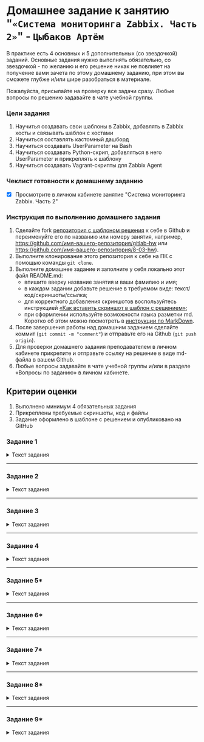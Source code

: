 # Домашнее задание к занятию "`«Система мониторинга Zabbix. Часть 2»`" - `Цыбаков Артём`

В практике есть 4 основных и 5 дополнительных (со звездочкой) заданий. Основные задания нужно выполнять обязательно, со звездочкой - по желанию и его решение никак не повлияет на получение вами зачета по этому домашнему заданию, при этом вы сможете глубже и/или шире разобраться в материале. 

Пожалуйста, присылайте на проверку все задачи сразу. Любые вопросы по решению задавайте в чате учебной группы.

### Цели задания
1. Научитья создавать свои шаблоны в Zabbix, добавлять в Zabbix хосты и связывать шаблон с хостами
2. Научиться составлять кастомный дашборд
3. Научиться создавать UserParameter на Bash
4. Научиться создавать Python-скрип, добавляться в него UserParameter и прикреплять к шаблону
5. Научиться создавать Vagrant-скрипты для Zabbix Agent


### Чеклист готовности к домашнему заданию

- [x] Просмотрите в личном кабинете занятие "Система мониторинга Zabbix. Часть 2"

### Инструкция по выполнению домашнего задания

1. Сделайте fork [репозитория c шаблоном решения](https://github.com/netology-code/sys-pattern-homework) к себе в Github и переименуйте его по названию или номеру занятия, например, https://github.com/имя-вашего-репозитория/gitlab-hw или https://github.com/имя-вашего-репозитория/8-03-hw).
2. Выполните клонирование этого репозитория к себе на ПК с помощью команды `git clone`.
3. Выполните домашнее задание и заполните у себя локально этот файл README.md:
   - впишите вверху название занятия и ваши фамилию и имя;
   - в каждом задании добавьте решение в требуемом виде: текст/код/скриншоты/ссылка;
   - для корректного добавления скриншотов воспользуйтесь инструкцией [«Как вставить скриншот в шаблон с решением»](https://github.com/netology-code/sys-pattern-homework/blob/main/screen-instruction.md);
   - при оформлении используйте возможности языка разметки md. Коротко об этом можно посмотреть в [инструкции по MarkDown](https://github.com/netology-code/sys-pattern-homework/blob/main/md-instruction.md).
4. После завершения работы над домашним заданием сделайте коммит (`git commit -m "comment"`) и отправьте его на Github (`git push origin`).
5. Для проверки домашнего задания преподавателем в личном кабинете прикрепите и отправьте ссылку на решение в виде md-файла в вашем Github.
6. Любые вопросы задавайте в чате учебной группы и/или в разделе «Вопросы по заданию» в личном кабинете.

## Критерии оценки

1. Выполнено минимум 4 обязательных задания
2. Прикреплены требуемые скриншоты, код и файлы 
3. Задание оформлено в шаблоне с решением и опубликовано на GitHub

### Задание 1

<details>
  <summary>Текст задания</summary>
 
 Создайте свой шаблон, в котором будут элементы данных, мониторящие загрузку CPU и RAM хоста.

 #### Процесс выполнения
 1. Выполняя ДЗ сверяйтесь с процессом отражённым в записи лекции.
 2. В веб-интерфейсе Zabbix Servera в разделе Templates создайте новый шаблон
 3. Создайте Item который будет собирать информацию об загрузке CPU в процентах
 4. Создайте Item который будет собирать информацию об загрузке RAM в процентах
 #### Требования к результату
 - [ ] Прикрепите в файл README.md скриншот страницы шаблона с названием «Задание 1» 
</details>

<i>



</i>

---

### Задание 2

<details>
  <summary>Текст задания</summary>
 
 Добавьте в Zabbix два хоста и задайте им имена <фамилия и инициалы-1> и <фамилия и инициалы-2>. Например: ivanovii-1 и ivanovii-2.

 #### Процесс выполнения
 1. Выполняя ДЗ сверяйтесь с процессом отражённым в записи лекции.
 2. Установите Zabbix Agent на 2 виртмашины, одной из них может быть ваш Zabbix Server
 3. Добавьте Zabbix Server в список разрешенных серверов ваших Zabbix Agentов
 4. Добавьте Zabbix Agentов в раздел Configuration > Hosts вашего Zabbix Servera
 5. Прикрепите за каждым хостом шаблон Linux by Zabbix Agent
 6. Проверьте что в разделе Latest Data начали появляться данные с добавленных агентов

 #### Требования к результату
 - [ ] Результат данного задания сдавайте вместе с заданием 3
  </details>

<i>



</i>

---

### Задание 3

<details>
  <summary>Текст задания</summary>
 
 Привяжите созданный шаблон к двум хостам. Также привяжите к обоим хостам шаблон Linux by Zabbix Agent.

 #### Процесс выполнения
 1. Выполняя ДЗ сверяйтесь с процессом отражённым в записи лекции.
 2. Зайдите в настройки каждого хоста и в разделе Templates прикрепите к этому хосту ваш шаблон
 3. Так же к каждому хосту привяжите шаблон Linux by Zabbix Agent
 4. Проверьте что в раздел Latest Data начали поступать необходимые данные из вашего шаблона

 #### Требования к результату
 - [ ] Прикрепите в файл README.md скриншот страницы хостов, где будут видны привязки шаблонов с названиями «Задание 2-3». Хосты должны иметь зелёный статус подключения
 </details>

<i>



</i>

---

### Задание 4

<details>
  <summary>Текст задания</summary>
 
 Создайте свой кастомный дашборд.

 #### Процесс выполнения
 1. Выполняя ДЗ сверяйтесь с процессом отражённым в записи лекции.
 2. В разделе Dashboards создайте новый дашборд
 3. Разместите на нём несколько графиков на ваше усмотрение.

 #### Требования к результату
 - [ ] Прикрепите в файл README.md скриншот дашборда с названием «Задание 4»
 </details>

<i>



</i>

---

### Задание 5*

<details>
  <summary>Текст задания</summary>
 
 Создайте карту и расположите на ней два своих хоста.

 #### Процесс выполнения
 1. Настройте между хостами линк.
 2. Привяжите к линку триггер, связанный с agent.ping одного из хостов, и установите индикатором сработавшего триггера красную пунктирную линию.
 3. Выключите хост, чей триггер добавлен в линк. Дождитесь срабатывания триггера.

 #### Требования к результату
 - [ ] Прикрепите в файл README.md скриншот карты, где видно, что триггер сработал, с названием «Задание 5» 
 </details>

<i>



</i>

---

### Задание 6*

<details>
  <summary>Текст задания</summary>
 
 Создайте UserParameter на bash и прикрепите его к созданному вами ранее шаблону. Он должен вызывать скрипт, который:
 - при получении 1 будет возвращать ваши ФИО,
 - при получении 2 будет возвращать текущую дату.

 #### Требования к результату
 - [ ] Прикрепите в файл README.md код скрипта, а также скриншот Latest data с результатом работы скрипта на bash, чтобы был виден результат работы скрипта при отправке в него 1 и 2
 </details>

<i>



</i>

---

### Задание 7*

<details>
  <summary>Текст задания</summary>
 
 Доработайте Python-скрипт из лекции, создайте для него UserParameter и прикрепите его к созданному вами ранее шаблону. 
 Скрипт должен:
 - при получении 1 возвращать ваши ФИО,
 - при получении 2 возвращать текущую дату,
 - делать всё, что делал скрипт из лекции.

 - [ ] Прикрепите в файл README.md код скрипта в Git. Приложите в Git скриншот Latest data с результатом работы скрипта на Python, чтобы были видны результаты работы скрипта при отправке в него 1, 2, -ping, а также -simple_print.*
 </details>

<i>



</i>

---

### Задание 8*

<details>
  <summary>Текст задания</summary>
 
 Настройте автообнаружение и прикрепление к хостам созданного вами ранее шаблона.

 #### Требования к результату
 - [ ] Прикрепите в файл README.md скриншот правила обнаружения, а также скриншот страницы Discover, где видны оба хоста.*
 </details>

<i>



</i>

---

### Задание 9*

<details>
  <summary>Текст задания</summary>
 
 Доработайте скрипты Vagrant для 2-х агентов, чтобы они были готовы к автообнаружению сервером, а также имели на борту разработанные вами ранее параметры пользователей.

 - [ ] Приложите в GitHub файлы Vagrantfile и zabbix-agent.sh.*
 </details>

<i>



</i>